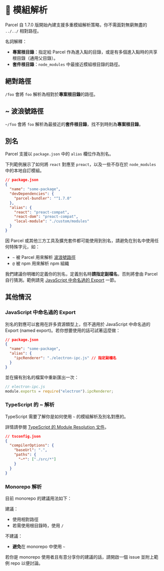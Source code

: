 # 📔 模組解析

Parcel 自 1.7.0 版開始內建支援多重模組解析策略，你不需面對無窮無盡的 `../../` 相對路徑。

名詞解釋：

- **專案根目錄**：指定給 Parcel 作為進入點的目錄，或是有多個進入點時的共享根目錄（通用父目錄）。
- **套件根目錄**：`node_modules` 中最接近模組根目錄的路徑。

## 絕對路徑

`/foo` 會將 `foo` 解析為相對於**專案根目錄**的路徑。

## ~ 波浪號路徑

`~/foo` 會將 `foo` 解析為最接近的**套件根目錄**，找不到時則為**專案根目錄**。

## 別名

Parcel 支援以 `package.json` 中的 `alias` 欄位作為別名。

下列範例展示了如何將 `react` 對應至 `preact`，以及一些不存在於 `node_modules` 中的本地自訂模組。

```json
// package.json
{
  "name": "some-package",
  "devDependencies": {
    "parcel-bundler": "^1.7.0"
  },
  "alias": {
    "react": "preact-compat",
    "react-dom": "preact-compat",
    "local-module": "./custom/modules"
  }
}
```

因 Parcel 或其他三方工具及擴充套件都可能使用到別名，請避免在別名中使用任何特殊字元，如：

- `~` 被 Parcel 用來解析 [波浪號路徑](#~-波浪號路徑)
- `@` 被 npm 用來解析 npm 組織

我們建議你明確的定義你的別名，定義別名時**請指定副檔名**，否則將會由 Parcel 自行猜測。範例請見 [JavaScript 中命名過的 Export](#javascript-中命名過的-export) 一節。

## 其他情況

### JavaScript 中命名過的 Export

別名的對應可以套用在許多資源類型上，但不適用於 JavaScript 中命名過的 Export (named export)。若你想要使用的話可試著這麼做：

```json
// package.json
{
  "name": "some-package",
  "alias": {
    "ipcRenderer": "./electron-ipc.js" // 指定副檔名
  }
}
```

並在擁有別名的檔案中重新匯出一次：

```js
// electron-ipc.js
module.exports = require("electron").ipcRenderer;
```

### TypeScript 的 ~ 解析

TypeScript 需要了解你是如何使用 `~` 的模組解析及別名對應的。

詳情請參閱 [TypeScript 的 Module Resolution 文件](https://www.typescriptlang.org/docs/handbook/module-resolution.html)。

```json
// tsconfig.json
{
  "compilerOptions": {
    "baseUrl": ".",
    "paths": {
      "~*": ["./src/*"]
    }
  }
}
```

### Monorepo 解析

目前 monorepo 的建議用法如下：

建議：

- 使用相對路徑
- 若需使用根目錄時，使用 `/`

不建議：

- **避免**在 monorepo 中使用 `~`

若你是 monorepo 使用者且有意分享你的建議的話，請開啟一個 issue 並附上範例 repo 以便討論。
